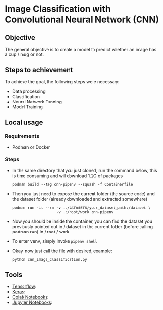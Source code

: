 # Image Classification with Convolutional Neural Network (CNN)

## Objective

The general objective is to create a model to predict whether an image has a cup / mug or not.

## Steps to achievement 
To achieve the goal, the following steps were necessary:
- Data processing
- Classification
- Neural Network Tunning
- Model Training

## Local usage

### Requirements
- Podman or Docker

### Steps
- In the same directory that you  just cloned, run the command below, this is time consuming and will download 1.2G of packages
   
   ```shell
   podman build --tag cnn-pipenv --squash -f Containerfile
   ```
   
- Then you just need to expose the current folder (the source code) and the dataset folder (already downloaded and extracted somewhere) 
   
   
   ```shell
   podman run -it --rm -v ../DATASETS/your_dataset_path:/dataset \
                       -v .:/root/work cnn-pipenv
   
   ```
- Now you should be inside the container, you can find the dataset you previously pointed out in / dataset in the current folder (before calling podman run) in / root / work

- To enter venv, simply invoke `pipenv shell`

- Okay, now just call the file with desired, example:

    ```shell
   python cnn_image_classification.py
   ```

## Tools

- [Tensorflow](https://www.tensorflow.org/):
- [Keras](https://www.tensorflow.org/api_docs/python/tf/keras?hl=pt-br):
- [Colab Notebooks](https://colab.research.google.com/):
- [Jupyter Notebooks](http://jupyter.org/):